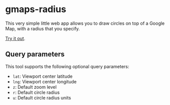 gmaps-radius
============

This very simple little web app allows you to draw circles on top of a Google Map, with a radius that you specify.

[Try it out](//obeattie.github.io/gmaps-radius/?lat=43.739698&lng=-79.310305&z=11&u=km&r=1).


Query parameters
----------------

This tool supports the following optional query parameters:

* `lat`: Viewport center latitude
* `lng`: Viewport center longitude
* `z`: Default zoom level
* `r`: Default circle radius
* `u`: Default circle radius units
